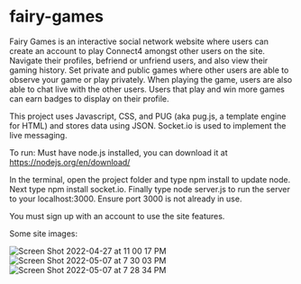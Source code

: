 # fairy-games

Fairy Games is an interactive social network website where users can create an account to play Connect4 amongst other users on the site. Navigate their profiles, befriend or unfriend users, and also view their gaming history. Set private and public games where other users are able to observe your game or play privately. When playing the game, users are also able to chat live with the other users. Users that play and win more games can earn badges to display on their profile.

This project uses Javascript, CSS, and PUG (aka pug.js, a template engine for HTML) and stores data using JSON. Socket.io is used to implement the live messaging.


To run: Must have node.js installed, you can download it at https://nodejs.org/en/download/

In the terminal, open the project folder and type npm install to update node. Next type npm install socket.io. Finally type node server.js to run the server to your localhost:3000. Ensure port 3000 is not already in use. 

You must sign up with an account to use the site features.

Some site images:

![Screen Shot 2022-04-27 at 11 00 17 PM](https://user-images.githubusercontent.com/58537880/167275299-0a978112-dcb2-4eae-af4d-0fd7c9aee9ad.png)
![Screen Shot 2022-05-07 at 7 30 03 PM](https://user-images.githubusercontent.com/58537880/167275245-c9f1e354-86a5-4b1d-938b-f95012a3ded6.png)
![Screen Shot 2022-05-07 at 7 28 34 PM](https://user-images.githubusercontent.com/58537880/167275212-9fb2dc6c-2b0c-4d07-a743-5977f3be778e.png)
